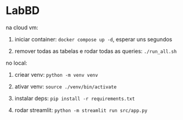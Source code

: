 # LabBD

na cloud vm:
1. iniciar container: `docker compose up -d`, esperar uns segundos

2. remover todas as tabelas e rodar todas as queries: `./run_all.sh`

no local:

1. criear venv: `python -m venv venv`

2. ativar venv: `source ./venv/bin/activate`

3. instalar deps: `pip install -r requirements.txt`

4. rodar streamlit: `python -m streamlit run src/app.py`
